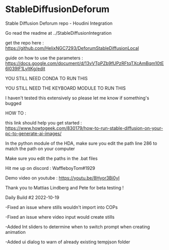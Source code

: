 # StableDiffusionDeforum

Stable Diffusion Deforum repo - Houdini Integration

Go read the readme at ../StableDiffusionIntegration

get the repo here : https://github.com/HelixNGC7293/DeforumStableDiffusionLocal

guide on how to use the parameters : https://docs.google.com/document/d/13vVTpPZb9fUPzRFtqTXcAmBqm10tE6l039lF1LyItKg/edit

YOU STILL NEED CONDA TO RUN THIS

YOU STILL NEED THE KEYBOARD MODULE TO RUN THIS

I haven't tested this extensively so please let me know if something's bugged

HOW TO : 

this link should help you get started : https://www.howtogeek.com/830179/how-to-run-stable-diffusion-on-your-pc-to-generate-ai-images/

In the python module of the HDA, make sure you edit the path line 286 to match the path on your computer 

Make sure you edit the paths in the .bat files

Hit me up on discord  : WaffleboyTom#1929

Demo video on youtube : https://youtu.be/8Hyor3Bi0yI

Thank you to Mattias Lindberg and Pete for beta testing !


Daily Build #2 2022-10-19

  -Fixed an issue where stills wouldn't import into COPs
  
  -Fixed an issue where video input would create stills
  
  -Added Int sliders to determine when to switch prompt when creating animation
  
  -Added ui dialog to warn of already existing tempjson folder


